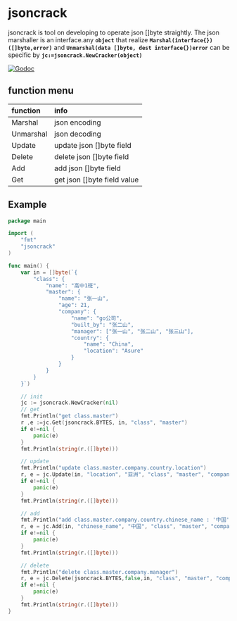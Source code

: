 # jsoncrack
jsoncrack is tool on developing to operate json []byte straightly. The json marshaller is an interface.any **`object`** that realize **`Marshal(interface{})([]byte,error)`** and **`Unmarshal(data []byte, dest interface{})error`** can be specific by **`jc:=jsoncrack.NewCracker(object)`**

[![Godoc](http://img.shields.io/badge/godoc-reference-blue.svg?style=flat)](https://godoc.org/github.com/fwhezfwhez/jsoncrack)

## function menu
| function | info |
|:----------- | :---- |
| Marshal | json encoding  |
| Unmarshal | json decoding  |
| Update | update json []byte field  |
| Delete | delete json []byte field|
| Add | add json []byte field|
| Get | get json []byte field value |

## Example
```go
package main

import (
	"fmt"
	"jsoncrack"
)

func main() {
	var in = []byte(`{
		"class": {
			"name": "高中1班",
			"master": {
				"name": "张一山",
				"age": 21,
				"company": {
					"name": "go公司",
					"built_by": "张二山",
					"manager": ["张一山", "张二山", "张三山"],
					"country": {
						"name": "China",
						"location": "Asure"
					}
				}
			}
		}
	}`)

	// init
	jc := jsoncrack.NewCracker(nil)
	// get
	fmt.Println("get class.master")
	r ,e :=jc.Get(jsoncrack.BYTES, in, "class", "master")
	if e!=nil {
		panic(e)
	}
	fmt.Println(string(r.([]byte)))

	// update
	fmt.Println("update class.master.company.country.location")
	r, e = jc.Update(in, "location", "亚洲", "class", "master", "company", "country")
	if e!=nil {
		panic(e)
	}
	fmt.Println(string(r.([]byte)))

	// add
	fmt.Println("add class.master.company.country.chinese_name : '中国'")
	r, e = jc.Add(in, "chinese_name", "中国", "class", "master", "company", "country")
	if e!=nil {
		panic(e)
	}
	fmt.Println(string(r.([]byte)))

	// delete
	fmt.Println("delete class.master.company.manager")
	r, e = jc.Delete(jsoncrack.BYTES,false,in, "class", "master", "company", "manager")
	if e!=nil {
		panic(e)
	}
	fmt.Println(string(r.([]byte)))
}

```